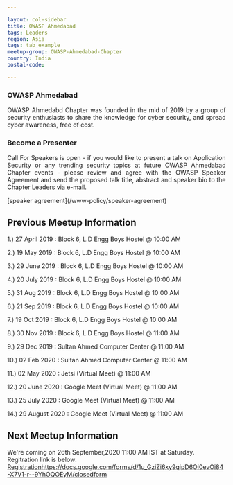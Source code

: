 ```yaml
---

layout: col-sidebar
title: OWASP Ahmedabad
tags: Leaders
region: Asia
tags: tab_example
meetup-group: OWASP-Ahmedabad-Chapter
country: India
postal-code: 

---
```

### OWASP Ahmedabad
<p style='text-align: justify;'>OWASP Ahmedabd Chapter was founded in the mid of 2019 by a group of security enthusiasts to share the knowledge for cyber security, and spread cyber awareness, free of cost.</p>

### Become a Presenter
<p style='text-align: justify;'>Call For Speakers is open - if you would like to present a talk on Application Security or any trending security topics at future OWASP Ahmedabad Chapter events - please review and agree with the OWASP Speaker Agreement and send the proposed talk title, abstract and speaker bio to the Chapter Leaders via e-mail.</p>[speaker agreement](/www-policy/speaker-agreement)

## Previous Meetup Information

1.) 27 April 2019 : Block 6, L.D Engg Boys Hostel @ 10:00 AM

2.) 19 May 2019 : Block 6, L.D Engg Boys Hostel @ 10:00 AM

3.) 29 June 2019 : Block 6, L.D Engg Boys Hostel @ 10:00 AM

4.) 20 July 2019 : Block 6, L.D Engg Boys Hostel @ 10:00 AM

5.) 31 Aug 2019 : Block 6, L.D Engg Boys Hostel @ 10:00 AM

6.) 21 Sep 2019 : Block 6, L.D Engg Boys Hostel @ 10:00 AM

7.) 19 Oct 2019 : Block 6, L.D Engg Boys Hostel @ 10:00 AM

8.) 30 Nov 2019 : Block 6, L.D Engg Boys Hostel @ 11:00 AM

9.) 29 Dec 2019 : Sultan Ahmed Computer Center @ 11:00 AM

10.) 02 Feb 2020 : Sultan Ahmed Computer Center @ 11:00 AM

11.) 02 May 2020 : Jetsi (Virtual Meet) @ 11:00 AM

12.) 20 June 2020 : Google Meet (Virtual Meet) @ 11:00 AM 

13.) 25 July 2020 : Google Meet (Virtual Meet) @ 11:00 AM

14.) 29 August 2020 : Google Meet (Virtual Meet) @ 11:00 AM

## Next Meetup Information

We're coming on 26th September,2020 11:00 AM IST at Saturday. Regitration link is below:
<a href="https://docs.google.com/forms/d/1u_GziZi6xy9qipD6Oi0evOi84-X7V1-r--9YhOQOEyM/closedform">Registration</a>https://docs.google.com/forms/d/1u_GziZi6xy9qipD6Oi0evOi84-X7V1-r--9YhOQOEyM/closedform


